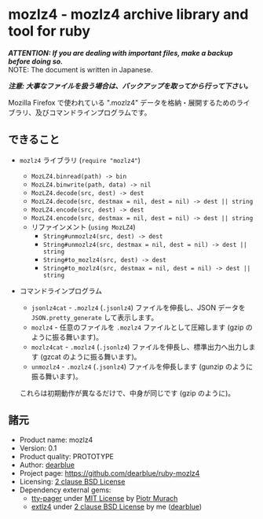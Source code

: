 # mozlz4 - mozlz4 archive library and tool for ruby

***ATTENTION: If you are dealing with important files, make a backup before doing so.***  
NOTE: The document is written in Japanese.

***注意: 大事なファイルを扱う場合は、バックアップを取ってから行って下さい。***

Mozilla Firefox で使われている ".mozlz4" データを格納・展開するためのライブラリ、及びコマンドラインプログラムです。


## できること

  - `mozlz4` ライブラリ (`require "mozlz4"`)
      - `MozLZ4.binread(path) -> bin`
      - `MozLZ4.binwrite(path, data) -> nil`
      - `MozLZ4.decode(src, dest) -> dest`
      - `MozLZ4.decode(src, destmax = nil, dest = nil) -> dest || string`
      - `MozLZ4.encode(src, dest) -> dest`
      - `MozLZ4.encode(src, destmax = nil, dest = nil) -> dest || string`
      - リファインメント (`using MozLZ4`)
          - `String#unmozlz4(src, dest) -> dest`
          - `String#unmozlz4(src, destmax = nil, dest = nil) -> dest || string`
          - `String#to_mozlz4(src, dest) -> dest`
          - `String#to_mozlz4(src, destmax = nil, dest = nil) -> dest || string`
  - コマンドラインプログラム
      - `jsonlz4cat` - `.mozlz4` (`.jsonlz4`) ファイルを伸長し、JSON データを `JSON.pretty_generate` して表示します。
      - `mozlz4` - 任意のファイルを `.mozlz4` ファイルとして圧縮します (gzip のように振る舞います)。
      - `mozlz4cat` - `.mozlz4` (`.jsonlz4`) ファイルを伸長し、標準出力へ出力します (gzcat のように振る舞います)。
      - `unmozlz4` - `.mozlz4` (`.jsonlz4`) ファイルを伸長します (gunzip のように振る舞います)。

    これらは初期動作が異なるだけで、中身が同じです (gzip のように)。


## 諸元

  - Product name: mozlz4
  - Version: 0.1
  - Product quality: PROTOTYPE
  - Author: [dearblue](https://github.com/dearblue)
  - Project page: <https://github.com/dearblue/ruby-mozlz4>
  - Licensing: [2 clause BSD License](LICENSE)
  - Dependency external gems:
      - [tty-pager](https://rubygems.org/gems/tty-pager)
        under [MIT License](https://github.com/piotrmurach/tty-pager/blob/master/LICENSE.txt)
        by [Piotr Murach](https://github.com/piotrmurach)
      - [extlz4](https://rubygems.org/gems/extlz4)
        under [2 clause BSD License](https://github.com/dearblue/ruby-extlz4/blob/master/LICENSE)
        by me ([dearblue](https://github.com/dearblue))

